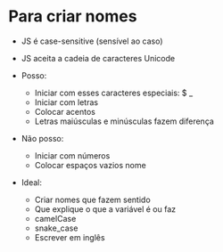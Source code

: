 # Para criar nomes

* JS é case-sensitive (sensível ao caso)
* JS aceita a cadeia de caracteres Unicode

* Posso:
  * Iniciar com esses caracteres especiais: $ _
  * Iniciar com letras
  * Colocar acentos
  * Letras maiúsculas e minúsculas fazem diferença

* Não posso:
  * Iniciar com números
  * Colocar espaços vazios nome

* Ideal:
  * Criar nomes que fazem sentido
  * Que explique o que a variável é ou faz
  * camelCase
  * snake_case
  * Escrever em inglês

